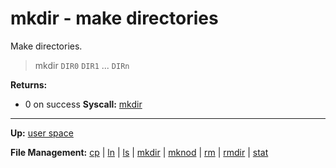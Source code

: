 # mkdir - make directories

Make directories.

> mkdir `DIR0` `DIR1` ... `DIRn`

**Returns:**
- 0 on success
**Syscall:** [mkdir](../../kernel/syscalls/mkdir.md)

---
**Up:** [user space](../userspace.md)

**File Management:** [cp](cp.md) | [ln](ln.md) | [ls](ls.md) | [mkdir](mkdir.md) | [mknod](mknod.md) | [rm](rm.md) | [rmdir](rmdir.md) | [stat](stat.md)
